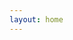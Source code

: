 ```yaml
---
layout: home
---
```


<div class="index-content blog">
    <div class="section">
<!--
        <ul class="artical-cate">
            <li class="on"><a href="/"><span>Tech</span></a></li>
            <li style="text-align:center"><a href="/think"><span>Think</span></a></li>
            <li style="text-align:right"><a href="/project"><span>Project</span></a></li>
        </ul>

        <div class="cate-bar"><span id="cateBar"></span></div>
-->

        <ul class="artical-list">
        {% for post in site.categories.blog %}
            <li>
                <h2><a href="{{ post.url }}">{{ post.title }}</a></h2>
                <div class="title-desc">{{ post.description }}</div>
            </li>
        {% endfor %}
        </ul>
    </div>
    <div class="aside">
    </div>
</div>

